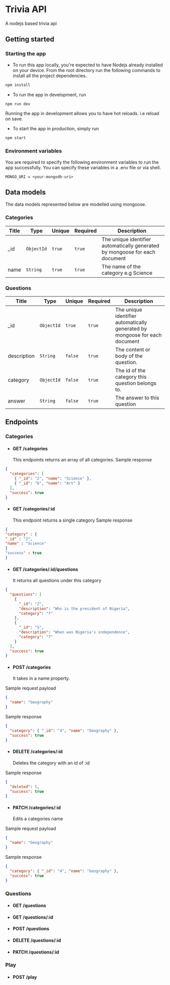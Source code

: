 # Trivia API

A nodejs based trivia api

## Getting started

### Starting the app

- To run this app locally, you're expected to have Nodejs already installed on your device.
  From the root directory run the following commands to install all the project dependencies.

```bash
npm install
```

- To run the app in development, run

```bash
npm run dev
```

Running the app in development allows you to have hot reloads. i.e reload on save.

- To start the app in production, simply run

```bash
npm start
```

### Environment variables

You are required to specify the following environment variables to run the app successfully. You can specify these variables in a .env file or via shell.

```.env
MONGO_URI = <your-mongodb-uri>
```

## Data models

The data models represented below are modelled using mongoose.

### Categories

| Title | Type       | Unique | Required | Description                                                                 |
| ----- | ---------- | ------ | -------- | --------------------------------------------------------------------------- |
| \_id  | `ObjectId` | `true` | `true`   | The unique identifier automatically generated by mongoose for each document |
| name  | `String`   | `true` | `true`   | The name of the category e.g Science                                        |

### Questions

| Title       | Type       | Unique  | Required | Description                                                                 |
| ----------- | ---------- | ------- | -------- | --------------------------------------------------------------------------- |
| \_id        | `ObjectId` | `true`  | `true`   | The unique identifier automatically generated by mongoose for each document |
| description | `String`   | `false` | `true`   | The content or body of the question.                                        |
| category    | `ObjectId` | `false` | `true`   | The id of the category this question belongs to.                            |
| answer      | `String`   | `false` | `true`   | The answer to this question                                                 |

## Endpoints

### Categories

- #### GET /categories
  This endpoints returns an array of all categories.
  Sample response

```json
{
  "categories": [
    { "_id": "2", "name": "Science" },
    { "_id": "6", "name": "Art" }
  ],
  "success": true
}
```

- #### GET /categories/:id
  This endpoint returns a single category
  Sample response

```json
{
"category" : {
"_id" : "2",
"name" : "Science"
}
"success" : true
}
```

- #### GET /categories/:id/questions
  It returns all questions under this category

```json
{
  "questions": [
    {
      "_id": "2",
      "description": "Who is the president of Nigeria",
      "category": "7"
    },
    {
      "_id": "5",
      "description": "When was Nigeria's independence",
      "category": "7"
    }
  ],
  "success": true
}
```

- #### POST /categories
  It takes in a name property.

Sample request payload

```json
{
  "name": "Geography"
}
```

Sample response

```json
{
  "category": { "_id": "4", "name": "Geography" },
  "success": true
}
```

- #### DELETE /categories/:id
  Deletes the category with an id of :id

Sample response

```json
{
  "deleted": 5,
  "success": true
}
```

- #### PATCH /categories/:id
  Edits a categories name

Sample request payload

```json
{
  "name": "Geography"
}
```

Sample response

```json
{
  "category": { "_id": "4", "name": "Geography" },
  "success": true
}
```

### Questions

- #### GET /questions
- #### GET /questions/:id
- #### POST /questions
- #### DELETE /questions/:id
- #### PATCH /questions/:id

### Play

- #### POST /play
